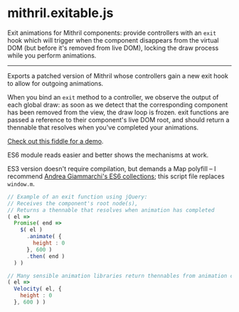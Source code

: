 # mithril.exitable.js

Exit animations for Mithril components: provide controllers with an `exit` hook which will trigger when the component disappears from the virtual DOM (but before it's removed from live DOM), locking the draw process while you perform animations.

***

Exports a patched version of Mithril whose controllers gain a new exit hook to allow for outgoing animations.

When you bind an `exit` method to a controller, we observe the output of each global draw: as soon as we detect that the corresponding component has been removed from the view, the draw loop is frozen. exit functions are passed a reference to their component's live DOM root, and should return a thennable that resolves when you've completed your animations.

[Check out this fiddle for a demo](https://jsfiddle.net/barney/5ecr8gnj/1).

ES6 module reads easier and better shows the mechanisms at work.

ES3 version doesn't require compilation, but demands a Map polyfill – I recommend [Andrea Giammarchi's ES6 collections](https://github.com/WebReflection/es6-collections); this script file replaces `window.m`.

```javascript
// Example of an exit function using jQuery:
// Receives the component's root node(s),
// Returns a thennable that resolves when animation has completed 
( el =>
  Promise( end =>
    $( el )
      .animate( {
        height : 0 
      }, 600 )
      .then( end )
  ) )

// Many sensible animation libraries return thennables from animation calls anyway, so actually
( el =>
  Velocity( el, {
    height : 0 
  }, 600 ) )
```
